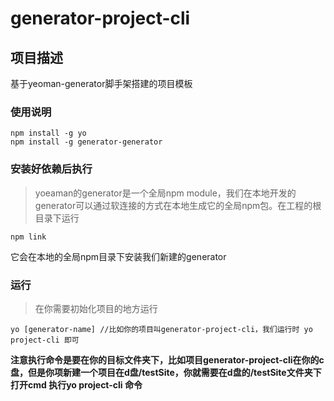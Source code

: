 # generator-project-cli

## 项目描述
基于yeoman-generator脚手架搭建的项目模板

### 使用说明
```
npm install -g yo
npm install -g generator-generator
```
### 安装好依赖后执行
> yoeaman的generator是一个全局npm module，我们在本地开发的generator可以通过软连接的方式在本地生成它的全局npm包。在工程的根目录下运行
```
npm link
```
它会在本地的全局npm目录下安装我们新建的generator

### 运行
> 在你需要初始化项目的地方运行
```
yo [generator-name] //比如你的项目叫generator-project-cli，我们运行时 yo project-cli 即可
```
**注意执行命令是要在你的目标文件夹下，比如项目generator-project-cli在你的c盘，但是你项新建一个项目在d盘/testSite，你就需要在d盘的/testSite文件夹下打开cmd 执行yo project-cli 命令**